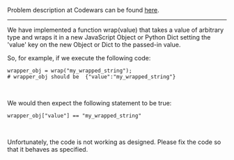Problem description at Codewars can be found
[here](https://www.codewars.com/kata/521cd52e790405a74800032c/train/python).

-------------

We have implemented a function wrap(value) that takes a value of arbitrary type and wraps it in a
new JavaScript Object or Python Dict setting the 'value' key on the new Object or Dict to the
passed-in value.
<br>

So, for example, if we execute the following code:
```
wrapper_obj = wrap("my_wrapped_string"); 
# wrapper_obj should be  {"value":"my_wrapped_string"}
```
<br>

We would then expect the following statement to be true:
```
wrapper_obj["value"] == "my_wrapped_string"
```
<br>

Unfortunately, the code is not working as designed. Please fix the code so that it behaves as
specified.
